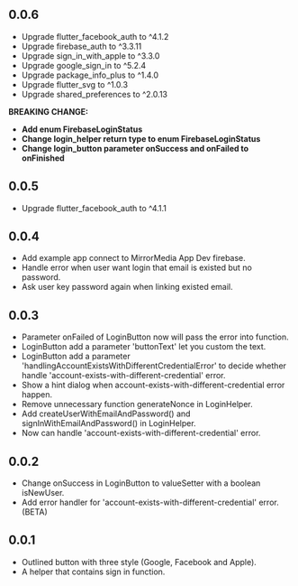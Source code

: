 ## 0.0.6

- Upgrade flutter_facebook_auth to ^4.1.2
- Upgrade firebase_auth to ^3.3.11
- Upgrade sign_in_with_apple to ^3.3.0
- Upgrade google_sign_in to ^5.2.4
- Upgrade package_info_plus to ^1.4.0
- Upgrade flutter_svg to ^1.0.3
- Upgrade shared_preferences to ^2.0.13

**BREAKING CHANGE:**
- **Add enum FirebaseLoginStatus**
- **Change login_helper return type to enum FirebaseLoginStatus**
- **Change login_button parameter onSuccess and onFailed to onFinished**



## 0.0.5

- Upgrade flutter_facebook_auth to ^4.1.1


## 0.0.4

- Add example app connect to MirrorMedia App Dev firebase.
- Handle error when user want login that email is existed but no password.
- Ask user key password again when linking existed email.


## 0.0.3

- Parameter onFailed of LoginButton now will pass the error into function.
- LoginButton add a parameter 'buttonText' let you custom the text.
- LoginButton add a parameter 'handlingAccountExistsWithDifferentCredentialError' to decide whether handle 'account-exists-with-different-credential' error.
- Show a hint dialog when account-exists-with-different-credential error happen.
- Remove unnecessary function generateNonce in LoginHelper.
- Add createUserWithEmailAndPassword() and signInWithEmailAndPassword() in LoginHelper.
- Now can handle 'account-exists-with-different-credential' error.


## 0.0.2

- Change onSuccess in LoginButton to valueSetter with a boolean isNewUser.
- Add error handler for 'account-exists-with-different-credential' error. (BETA)


## 0.0.1

- Outlined button with three style (Google, Facebook and Apple).
- A helper that contains sign in function.
